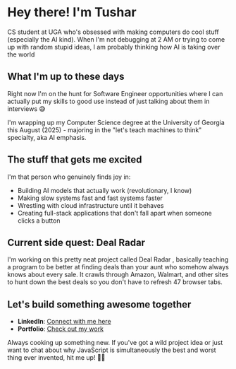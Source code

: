 # Hey there!  I'm Tushar

CS student at UGA who's obsessed with making computers do cool stuff (especially the AI kind). When I'm not debugging at 2 AM or trying to come up with random stupid ideas, I am probably thinking how AI is taking over the world 

## What I'm up to these days

Right now I'm on the hunt for Software Engineer opportunities where I can actually put my skills to good use instead of just talking about them in interviews 😅

I'm wrapping up my Computer Science degree at the University of Georgia this August (2025) - majoring in the "let's teach machines to think" specialty, aka AI emphasis.

## The stuff that gets me excited

I'm that person who genuinely finds joy in:
- Building AI models that actually work (revolutionary, I know)
- Making slow systems fast and fast systems faster
- Wrestling with cloud infrastructure until it behaves
- Creating full-stack applications that don't fall apart when someone clicks a button

## Current side quest: Deal Radar 

I'm working on this pretty neat project called Deal Radar , basically teaching a program to be better at finding deals than your aunt who somehow always knows about every sale. It crawls through Amazon, Walmart, and other sites to hunt down the best deals so you don't have to refresh 47 browser tabs.

## Let's build something awesome together

- **LinkedIn**: [Connect with me here](https://www.linkedin.com/in/tushar-mishra-7960b722b)
- **Portfolio**: [Check out my work](https://www.menacehecker.com)

Always cooking up something new. If you've got a wild project idea or just want to chat about why JavaScript is simultaneously the best and worst thing ever invented, hit me up! 🐱‍💻
